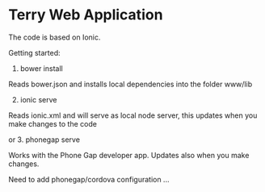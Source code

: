 Terry Web Application
==========

The code is based on Ionic.


Getting started:

1. bower install 

Reads bower.json and installs local dependencies into the folder www/lib

2. ionic serve

Reads ionic.xml and will serve as local node server, this updates when you make changes to the code

or 3. phonegap serve

Works with the Phone Gap developer app. Updates also when you make changes.



Need to add phonegap/cordova configuration ...
